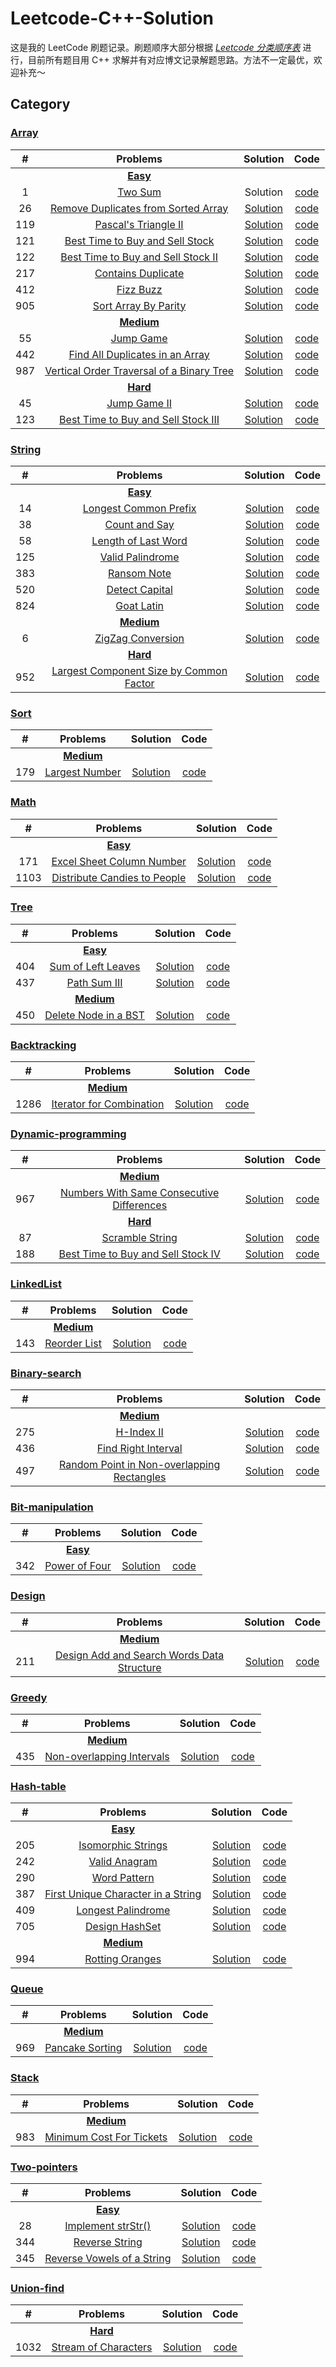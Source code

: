 # Leetcode-C++-Solution

这是我的 LeetCode 刷题记录。刷题顺序大部分根据 [*Leetcode 分类顺序表*](https://cspiration.com/leetcodeClassification) 进行，目前所有题目用 C++ 求解并有对应博文记录解题思路。方法不一定最优，欢迎补充～

## Category

### [Array](https://github.com/XiaotaoGuo/leetcode-record/tree/master/array)

|#|Problems|Solution|Code|
|:---:|:---:|:---:|:---:|
||[**Easy**](https://github.com/XiaotaoGuo/leetcode-record/tree/master/array/easy)|||
|1|[Two Sum](https://leetcode.com/problems/two-sum)|Solution|[code](https://github.com/XiaotaoGuo/leetcode-record/blob/master/array/easy/1.TwoSum.cpp)|
|26|[Remove Duplicates from Sorted Array](https://leetcode.com/problems/remove-duplicates-from-sorted-array)|[Solution](https://xiaotaoguo.com//leetcode-26)|[code](https://github.com/XiaotaoGuo/leetcode-record/blob/master/array/easy/26.RemoveDuplicatesFromSortedArray.cpp)|
|119|[Pascal's Triangle II](https://leetcode.com/problems/pascals-triangle-ii)|[Solution](https://xiaotaoguo.com//leetcode-119)|[code](https://github.com/XiaotaoGuo/leetcode-record/blob/master/array/easy/119.PascalsTriangleIi.cpp)|
|121|[Best Time to Buy and Sell Stock](https://leetcode.com/problems/best-time-to-buy-and-sell-stock)|[Solution](https://xiaotaoguo.com//leetcode-121)|[code](https://github.com/XiaotaoGuo/leetcode-record/blob/master/array/easy/121.BestTimeToBuyAndSellStock.cpp)|
|122|[Best Time to Buy and Sell Stock II](https://leetcode.com/problems/best-time-to-buy-and-sell-stock-ii)|[Solution](https://xiaotaoguo.com//leetcode-122)|[code](https://github.com/XiaotaoGuo/leetcode-record/blob/master/array/easy/122.BestTimeToBuyAndSellStockIi.cpp)|
|217|[Contains Duplicate](https://leetcode.com/problems/contains-duplicate)|[Solution](https://xiaotaoguo.com//leetcode-217)|[code](https://github.com/XiaotaoGuo/leetcode-record/blob/master/array/easy/217.ContainsDuplicate.cpp)|
|412|[Fizz Buzz](https://leetcode.com/problems/fizz-buzz)|[Solution](https://xiaotaoguo.com//leetcode-412)|[code](https://github.com/XiaotaoGuo/leetcode-record/blob/master/array/easy/412.FizzBuzz.cpp)|
|905|[Sort Array By Parity](https://leetcode.com/problems/sort-array-by-parity)|[Solution](https://xiaotaoguo.com//leetcode-905)|[code](https://github.com/XiaotaoGuo/leetcode-record/blob/master/array/easy/905.SortArrayByParity.cpp)|
||[**Medium**](https://github.com/XiaotaoGuo/leetcode-record/tree/master/array/medium)||
|55|[Jump Game](https://leetcode.com/problems/jump-game) |[Solution](https://xiaotaoguo.com//leetcode-55)|[code](https://github.com/XiaotaoGuo/leetcode-record/blob/master/array/medium/55.JumpGame.cpp)|
|442|[Find All Duplicates in an Array](https://leetcode.com/problems/find-all-duplicates-in-an-array)|[Solution](https://xiaotaoguo.com//leetcode-442)|[code](https://github.com/XiaotaoGuo/leetcode-record/blob/master/array/medium/442.FindAllDuplicatesInAnArray.cpp)|
|987|[Vertical Order Traversal of a Binary Tree](https://leetcode.com/problems/vertical-order-traversal-of-a-binary-tree)|[Solution](https://xiaotaoguo.com//leetcode-987)|[code](https://github.com/XiaotaoGuo/leetcode-record/blob/master/array/medium/987.VerticalOrderTraversalOfABinaryTree.cpp)|
||[**Hard**](https://github.com/XiaotaoGuo/leetcode-record/tree/master/array/hard)||
|45|[Jump Game II](https://leetcode.com/problems/jump-game-ii)|[Solution](https://xiaotaoguo.com//leetcode-45)|[code](https://github.com/XiaotaoGuo/leetcode-record/blob/master/array/hard/45.JumpGameIi.cpp)|
|123|[Best Time to Buy and Sell Stock III](https://leetcode.com/problems/best-time-to-buy-and-sell-stock-iii)|[Solution](https://xiaotaoguo.com//leetcode-123)|[code](https://github.com/XiaotaoGuo/leetcode-record/blob/master/array/hard/123.BestTimeToBuyAndSellStockIii.cpp)|

### [String](https://github.com/XiaotaoGuo/leetcode-record/tree/master/string)

|#|Problems|Solution|Code|
|:---:|:---:|:---:|:---:|
||[**Easy**](https://github.com/XiaotaoGuo/leetcode-record/tree/master/string/easy)|||
|14|[Longest Common Prefix](https://leetcode.com/problems/longest-common-prefix)|[Solution](https://xiaotaoguo.com//leetcode-14)|[code](https://github.com/XiaotaoGuo/leetcode-record/blob/master/string/easy/14.LongestCommonPrefix.cpp)|
|38|[Count and Say](https://leetcode.com/problems/count-and-say/)|[Solution](https://xiaotaoguo.com/leetcode-38/)|[code](https://github.com/XiaotaoGuo/leetcode-record/blob/master/string/easy/38.CountAndSay.cpp)|
|58|[Length of Last Word](https://leetcode.com/problems/length-of-last-word)|[Solution](https://xiaotaoguo.com//leetcode-58)|[code](https://github.com/XiaotaoGuo/leetcode-record/blob/master/string/easy/58.LengthOfLastWord.cpp)|
|125|[Valid Palindrome](https://leetcode.com/problems/valid-palindrome)|[Solution](https://xiaotaoguo.com//leetcode-125)|[code](https://github.com/XiaotaoGuo/leetcode-record/blob/master/string/easy/125.ValidPalindrome.cpp)|
|383|[Ransom Note](https://leetcode.com/problems/ransom-note)|[Solution](https://xiaotaoguo.com//leetcode-383)|[code](https://github.com/XiaotaoGuo/leetcode-record/blob/master/string/easy/383.RansomNote.cpp)|
|520|[Detect Capital](https://leetcode.com/problems/detect-capital)|[Solution](https://xiaotaoguo.com//leetcode-520)|[code](https://github.com/XiaotaoGuo/leetcode-record/blob/master/string/easy/520.DetectCapital.cpp)|
|824|[Goat Latin](https://leetcode.com/problems/goat-latin)|[Solution](https://xiaotaoguo.com//leetcode-824)|[code](https://github.com/XiaotaoGuo/leetcode-record/blob/master/string/easy/824.GoatLatin.cpp)|
||[**Medium**](https://github.com/XiaotaoGuo/leetcode-record/tree/master/string/medium)||
|6|[ZigZag Conversion](https://leetcode.com/problems/zigzag-conversion)|[Solution](https://xiaotaoguo.com//leetcode-6)|[code](https://github.com/XiaotaoGuo/leetcode-record/blob/master/string/medium/6.ZigZagConversion.cpp)|
||[**Hard**](https://github.com/XiaotaoGuo/leetcode-record/tree/master/string/hard)||
|952|[Largest Component Size by Common Factor](https://leetcode.com/problems/largest-component-size-by-common-factor)|[Solution](https://xiaotaoguo.com//leetcode-952)|[code](https://github.com/XiaotaoGuo/leetcode-record/blob/master/string/hard/952.LargestComponentSizeByCommonFactor.cpp)|

### [Sort](https://github.com/XiaotaoGuo/leetcode-record/tree/master/sort)

|#|Problems|Solution|Code|
|:---:|:---:|:---:|:---:|
||[**Medium**](https://github.com/XiaotaoGuo/leetcode-record/tree/master/sort/medium)||
|179|[Largest Number](https://leetcode.com/problems/largest-number/description/)|[Solution](https://xiaotaoguo.com//leetcode-179)|[code](https://github.com/XiaotaoGuo/leetcode-record/blob/master/sort/medium/179.LargestNumber.cpp)|

### [Math](https://github.com/XiaotaoGuo/leetcode-record/tree/master/math)

|#|Problems|Solution|Code|
|:---:|:---:|:---:|:---:|
||[**Easy**](https://github.com/XiaotaoGuo/leetcode-record/tree/master/math/easy)|||
|171|[Excel Sheet Column Number](https://leetcode.com/problems/excel-sheet-column-number)|[Solution](https://xiaotaoguo.com//leetcode-171)|[code](https://github.com/XiaotaoGuo/leetcode-record/blob/master/math/easy/171.ExcelSheetColumnNumber.cpp)|
|1103|[Distribute Candies to People](https://leetcode.com/problems/distribute-candies-to-people)|[Solution](https://xiaotaoguo.com//leetcode-1103)|[code](https://github.com/XiaotaoGuo/leetcode-record/blob/master/math/easy/1103.DistributeCandiesToPeople.cpp)|

### [Tree](https://github.com/XiaotaoGuo/leetcode-record/tree/master/tree)

|#|Problems|Solution|Code|
|:---:|:---:|:---:|:---:|
||[**Easy**](https://github.com/XiaotaoGuo/leetcode-record/tree/master/tree/easy)|||
|404|[Sum of Left Leaves](https://leetcode.com/problems/sum-of-left-leaves)|[Solution](https://xiaotaoguo.com//leetcode-404)|[code](https://github.com/XiaotaoGuo/leetcode-record/blob/master/tree/easy/404.SumOfLeftLeaves.cpp)|
|437|[Path Sum III](https://leetcode.com/problems/path-sum-iii)|[Solution](https://xiaotaoguo.com//leetcode-437)|[code](https://github.com/XiaotaoGuo/leetcode-record/blob/master/tree/easy/437.PathSumIii.cpp)|
||[**Medium**](https://github.com/XiaotaoGuo/leetcode-record/tree/master/tree/medium)||
|450|[Delete Node in a BST](https://leetcode.com/problems/delete-node-in-a-bst)|[Solution](https://xiaotaoguo.com//leetcode-450)|[code](https://github.com/XiaotaoGuo/leetcode-record/blob/master/tree/medium/450.DeleteNodeInABst.cpp)|

### [Backtracking](https://github.com/XiaotaoGuo/leetcode-record/tree/master/backtracking)

|#|Problems|Solution|Code|
|:---:|:---:|:---:|:---:|
||[**Medium**](https://github.com/XiaotaoGuo/leetcode-record/tree/master/backtracking/medium)||
|1286|[Iterator for Combination](https://leetcode.com/problems/iterator-for-combination)|[Solution](https://xiaotaoguo.com//leetcode-1286)|[code](https://github.com/XiaotaoGuo/leetcode-record/blob/master/backtracking/medium/1286.IteratorForCombination.cpp)|

### [Dynamic-programming](https://github.com/XiaotaoGuo/leetcode-record/tree/master/dynamic-programming)

|#|Problems|Solution|Code|
|:---:|:---:|:---:|:---:|
||[**Medium**](https://github.com/XiaotaoGuo/leetcode-record/tree/master/dynamic-programming/medium)||
|967|[Numbers With Same Consecutive Differences](https://leetcode.com/problems/numbers-with-same-consecutive-differences)|[Solution](https://xiaotaoguo.com//leetcode-967)|[code](https://github.com/XiaotaoGuo/leetcode-record/blob/master/dynamic-programming/medium/967.NumbersWithSameConsecutiveDifferences.cpp)|
||[**Hard**](https://github.com/XiaotaoGuo/leetcode-record/tree/master/dynamic-programming/hard)||
|87|[Scramble String](https://leetcode.com/problems/scramble-string)|[Solution](https://xiaotaoguo.com//leetcode-87)|[code](https://github.com/XiaotaoGuo/leetcode-record/blob/master/dynamic-programming/hard/87.ScrambleString.cpp)|
|188|[Best Time to Buy and Sell Stock IV](https://leetcode.com/problems/best-time-to-buy-and-sell-stock-iv)|[Solution](https://xiaotaoguo.com//leetcode-188)|[code](https://github.com/XiaotaoGuo/leetcode-record/blob/master/dynamic-programming/hard/188.BestTimeToBuyAndSellStockIv.cpp)|

### [LinkedList](https://github.com/XiaotaoGuo/leetcode-record/tree/master/linked-list)

|#|Problems|Solution|Code|
|:---:|:---:|:---:|:---:|
||[**Medium**](https://github.com/XiaotaoGuo/leetcode-record/tree/master/linked-list/medium)||
|143|[Reorder List](https://leetcode.com/problems/reorder-list)|[Solution](https://xiaotaoguo.com//leetcode-143)|[code](https://github.com/XiaotaoGuo/leetcode-record/blob/master/linked-list/medium/143.ReorderList.cpp)|

### [Binary-search](https://github.com/XiaotaoGuo/leetcode-record/tree/master/binary-search)

|#|Problems|Solution|Code|
|:---:|:---:|:---:|:---:|
||[**Medium**](https://github.com/XiaotaoGuo/leetcode-record/tree/master/binary-search/medium)||
|275|[H-Index II](https://leetcode.com/problems/h-index-ii)|[Solution](https://xiaotaoguo.com//leetcode-275)|[code](https://github.com/XiaotaoGuo/leetcode-record/blob/master/binary-search/medium/275.HIndexIi.cpp)|
|436|[Find Right Interval](https://leetcode.com/problems/find-right-interval)|[Solution](https://xiaotaoguo.com//leetcode-436)|[code](https://github.com/XiaotaoGuo/leetcode-record/blob/master/binary-search/medium/436.FindRightInterval.cpp)|
|497|[Random Point in Non-overlapping Rectangles](https://leetcode.com/problems/random-point-in-non-overlapping-rectangles)|[Solution](https://xiaotaoguo.com//leetcode-497)|[code](https://github.com/XiaotaoGuo/leetcode-record/blob/master/binary-search/medium/497.RandomPointInNonOverlappingRectangles.cpp)|

### [Bit-manipulation](https://github.com/XiaotaoGuo/leetcode-record/tree/master/bit-manipulation)

|#|Problems|Solution|Code|
|:---:|:---:|:---:|:---:|
||[**Easy**](https://github.com/XiaotaoGuo/leetcode-record/tree/master/bit-manipulation/easy)|||
|342|[Power of Four](https://leetcode.com/problems/power-of-four)|[Solution](https://xiaotaoguo.com//leetcode-342)|[code](https://github.com/XiaotaoGuo/leetcode-record/blob/master/bit-manipulation/easy/342.PowerOfFour.cpp)|

### [Design](https://github.com/XiaotaoGuo/leetcode-record/tree/master/design)

|#|Problems|Solution|Code|
|:---:|:---:|:---:|:---:|
||[**Medium**](https://github.com/XiaotaoGuo/leetcode-record/tree/master/design/medium)||
|211|[Design Add and Search Words Data Structure](https://leetcode.com/problems/design-add-and-search-words-data-structure)|[Solution](https://xiaotaoguo.com//leetcode-211)|[code](https://github.com/XiaotaoGuo/leetcode-record/blob/master/design/medium/211.AddAndSearchWordDataStructureDesign.cpp)|

### [Greedy](https://github.com/XiaotaoGuo/leetcode-record/tree/master/greedy)

|#|Problems|Solution|Code|
|:---:|:---:|:---:|:---:|
||[**Medium**](https://github.com/XiaotaoGuo/leetcode-record/tree/master/greedy/medium)||
|435|[Non-overlapping Intervals](https://leetcode.com/problems/non-overlapping-intervals)|[Solution](https://xiaotaoguo.com//leetcode-435)|[code](https://github.com/XiaotaoGuo/leetcode-record/blob/master/greedy/medium/435.NonOverlappingIntervals.cpp)|

### [Hash-table](https://github.com/XiaotaoGuo/leetcode-record/tree/master/hash-table)

|#|Problems|Solution|Code|
|:---:|:---:|:---:|:---:|
||[**Easy**](https://github.com/XiaotaoGuo/leetcode-record/tree/master/hash-table/easy)|||
|205|[Isomorphic Strings](https://leetcode.com/problems/isomorphic-strings)|[Solution](https://xiaotaoguo.com//leetcode-205)|[code](https://github.com/XiaotaoGuo/leetcode-record/blob/master/hash-table/easy/205.IsomorphicStrings.cpp)|
|242|[Valid Anagram](https://leetcode.com/problems/valid-anagram)|[Solution](https://xiaotaoguo.com//leetcode-242)|[code](https://github.com/XiaotaoGuo/leetcode-record/blob/master/hash-table/easy/242.ValidAnagram.cpp)|
|290|[Word Pattern](https://leetcode.com/problems/word-pattern)|[Solution](https://xiaotaoguo.com//leetcode-290)|[code](https://github.com/XiaotaoGuo/leetcode-record/blob/master/hash-table/easy/290.WordPattern.cpp)|
|387|[First Unique Character in a String](https://leetcode.com/problems/first-unique-character-in-a-string)|[Solution](https://xiaotaoguo.com//leetcode-387)|[code](https://github.com/XiaotaoGuo/leetcode-record/blob/master/hash-table/easy/387.FirstUniqueCharacterInAString.cpp)|
|409|[Longest Palindrome](https://leetcode.com/problems/longest-palindrome)|[Solution](https://xiaotaoguo.com//leetcode-409)|[code](https://github.com/XiaotaoGuo/leetcode-record/blob/master/hash-table/easy/409.LongestPalindrome.cpp)|
|705|[Design HashSet](https://leetcode.com/problems/design-hashset)|[Solution](https://xiaotaoguo.com//leetcode-705)|[code](https://github.com/XiaotaoGuo/leetcode-record/blob/master/hash-table/easy/705.DesignHashSet.cpp)|
||[**Medium**](https://github.com/XiaotaoGuo/leetcode-record/tree/master/hash-table/medium)||
|994|[Rotting Oranges](https://leetcode.com/problems/rotting-oranges)|[Solution](https://xiaotaoguo.com//leetcode-994)|[code](https://github.com/XiaotaoGuo/leetcode-record/blob/master/hash-table/medium/994.RottingOranges.cpp)|

### [Queue](https://github.com/XiaotaoGuo/leetcode-record/tree/master/queue)

|#|Problems|Solution|Code|
|:---:|:---:|:---:|:---:|
||[**Medium**](https://github.com/XiaotaoGuo/leetcode-record/tree/master/queue/medium)||
|969|[Pancake Sorting](https://leetcode.com/problems/pancake-sorting)|[Solution](https://xiaotaoguo.com//leetcode-969)|[code](https://github.com/XiaotaoGuo/leetcode-record/blob/master/queue/medium/969.PancakeSorting.cpp)|

### [Stack](https://github.com/XiaotaoGuo/leetcode-record/tree/master/stack)

|#|Problems|Solution|Code|
|:---:|:---:|:---:|:---:|
||[**Medium**](https://github.com/XiaotaoGuo/leetcode-record/tree/master/stack/medium)||
|983|[Minimum Cost For Tickets](https://leetcode.com/problems/minimum-cost-for-tickets)|[Solution](https://xiaotaoguo.com//leetcode-983)|[code](https://github.com/XiaotaoGuo/leetcode-record/blob/master/stack/medium/983.MinimumCostForTickets.cpp)|

### [Two-pointers](https://github.com/XiaotaoGuo/leetcode-record/tree/master/two-pointers)

|#|Problems|Solution|Code|
|:---:|:---:|:---:|:---:|
||[**Easy**](https://github.com/XiaotaoGuo/leetcode-record/tree/master/two-pointers/easy)|||
|28|[Implement strStr()](https://leetcode.com/problems/implement-strstr)|[Solution](https://xiaotaoguo.com//leetcode-28)|[code](https://github.com/XiaotaoGuo/leetcode-record/blob/master/two-pointers/easy/28.ImplementStrStr.cpp)|
|344|[Reverse String](https://leetcode.com/problems/reverse-string)|[Solution](https://xiaotaoguo.com//leetcode-344)|[code](https://github.com/XiaotaoGuo/leetcode-record/blob/master/two-pointers/easy/344.ReverseString.cpp)|
|345|[Reverse Vowels of a String](https://leetcode.com/problems/reverse-vowels-of-a-string)|[Solution](https://xiaotaoguo.com//leetcode-345)|[code](https://github.com/XiaotaoGuo/leetcode-record/blob/master/two-pointers/easy/345.ReverseVowelsOfAString.cpp)|

### [Union-find](https://github.com/XiaotaoGuo/leetcode-record/tree/master/union-find)

|#|Problems|Solution|Code|
|:---:|:---:|:---:|:---:|
||[**Hard**](https://github.com/XiaotaoGuo/leetcode-record/tree/master/union-find/hard)||
|1032|[Stream of Characters](https://leetcode.com/problems/stream-of-characters)|[Solution](https://xiaotaoguo.com//leetcode-1032)|[code](https://github.com/XiaotaoGuo/leetcode-record/blob/master/union-find/hard/1032.StreamOfCharacters.cpp)|
